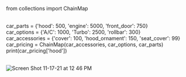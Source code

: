 from collections import ChainMap<br/><br/>

car_parts = {'hood': 500, 'engine': 5000, 'front_door': 750}<br/>
car_options = {'A/C': 1000, 'Turbo': 2500, 'rollbar': 300}<br/>
car_accessories = {'cover': 100, 'hood_ornament': 150, 'seat_cover': 99}<br/>
car_pricing = ChainMap(car_accessories, car_options, car_parts)<br/>
print(car_pricing['hood'])
<br/><br/>

![Screen Shot 11-17-21 at 12 46 PM](https://user-images.githubusercontent.com/46776355/142194979-46ae3917-d2d8-403a-831b-cda2e381c763.PNG)
